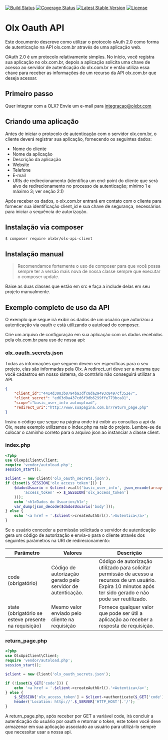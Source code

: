[![Build Status](https://travis-ci.org/olxbr/api-client.svg?branch=master)](https://travis-ci.org/olxbr/api-client)
[![Coverage Status](https://coveralls.io/repos/olxbr/api-client/badge.svg?branch=master&service=github)](https://coveralls.io/github/olxbr/olx-api-client?branch=master)
[![Latest Stable Version](https://poser.pugx.org/olxbr/olx-api-client/v/stable)](https://packagist.org/packages/olxbr/olx-api-client)
[![License](https://poser.pugx.org/olxbr/olx-api-client/license)](https://packagist.org/packages/olxbr/olx-api-client)

# Olx Oauth API

Este documento descreve como utilizar o protocolo oAuth 2.0 como forma de
autenticação na API olx.com.br através de uma aplicação web. 

OAuth 2.0 é um protocolo relativamente simples. No início, você registra sua
aplicação no olx.com.br, depois a aplicação solicita uma chave de acesso ao
servidor de autenticação do olx.com.br e então utiliza essa chave para receber
as informações de um recurso da API olx.com.br que deseja acessar.

## Primeiro passo

Quer integrar com a OLX? Envie um e-mail para integracao@olxbr.com

## Criando uma aplicação
Antes de iniciar o protocolo de autenticação com o servidor olx.com.br, o
cliente deverá registrar sua aplicação, fornecendo os seguintes dados:

* Nome do cliente
* Nome da aplicação
* Descrição da aplicação
* Website
* Telefone
* E-mail
* URIs de redirecionamento (identifica um end-point do cliente que será alvo de
redirecionamento no processo de autenticação; mínimo 1 e máximo 3; ver seção
2.1)

Após receber os dados, o olx.com.br entrará em contato com o cliente para
fornecer sua identificação client_id e sua chave de segurança, necessários para
iniciar a sequência de autorização.

## Instalação via composer

    $ composer require olxbr/olx-api-client

## Instalação manual

> Recomendamos fortemente o uso de composer para que você possa sempre ter a
> versão mais nova de nossa classe sempre que executar o composer update.

Baixe as duas classes que estão em src e faça a include delas em seu projeto
manualmente.

## Exemplo completo de uso da API

O exemplo que segue irá exibir os dados de um usuário que autorizou a
autenticação via oauth e está utilizando o autoload do composer.


Crie um arquivo de configuração em sua aplicação com os dados recebidos pela
olx.com.br para uso de nossa api:

### olx_oauth_secrets.json
Todas as informações que seguem devem ser específicas para o seu projeto, elas
são informadas pela Olx. A redirect_uri deve ser a mesma que você cadastrou em
nosso sistema, do contrário não conseguirá utilizar a API.
```json
{
	"client_id":"4414d3003b0794ba3dfc8da29493c8497cf352e7",
	"client_secret": "ed63d0a437cd6f9db6299ffe779bca81",
	"scope":"basic_user_info autoupload",
	"redirect_uri":"http://www.suapagina.com.br/return_page.php"
}
```
Insira o código que segue na página onde irá exibir as consultas a api da Olx,
neste exemplo utilizamos o index.php na raiz do projeto. Lembre-se de colocar o
caminho correto para o arquivo json ao instanciar a classe client.
### index.php
```php
<?php
use OlxApiClient\Client;
require 'vendor/autoload.php';
session_start();

$client = new Client('olx_oauth_secrets.json');
if (isset($_SESSION['olx_access_token'])) {
    $dadosUsuario = $client->call('basic_user_info', json_encode(array(
        'access_token' => $_SESSION['olx_access_token']
    )));
    echo '<h1>Dados do Usuario</h1>';
    var_dump(json_decode($dadosUsuario['body']));
} else {
    echo '<a href = '.$client->createAuthUrl().'>Autentica</a>';
}
```

Se o usuário conceder a permissão solicitada o servidor de autenticação gera um
código de autorização e envia-o para o cliente através dos seguintes parâmetros
na URI de redirecionamento:

| Parâmetro                                            | Valores                                                     | Descrição                                                                                                                                                       |
|------------------------------------------------------|-------------------------------------------------------------|-----------------------------------------------------------------------------------------------------------------------------------------------------------------|
| code (obrigatório)                                   | Código de autorização gerado pelo servidor de autenticação. | Código de autorização utilizado para solicitar permissão de acesso a recursos de um usuário. Expira 10 minutos após ter sido gerado e não pode ser reutilizado. |
| state (obrigatório se esteve presente na requisição) | Mesmo valor enviado pelo cliente na requisição              | Fornece qualquer valor que pode ser útil a aplicação ao receber a resposta de requisição.                                                                       |

### return_page.php
```php
<?php
use OlxApiClient\Client;
require 'vendor/autoload.php';
session_start();

$client = new Client('olx_oauth_secrets.json');

if (!isset($_GET['code'])) {
    echo '<a href = '.$client->createAuthUrl().'>Autentica</a>';
} else {
    $_SESSION['olx_access_token'] = $client->authenticate($_GET['code']);
    header('Location: http://'.$_SERVER['HTTP_HOST'].'/');
}
```
A return_page.php, após receber por GET a variável code, irá concluir a
autenticação do usuário por oauth e retornar o token, este token você deve 
armazenar em sua aplicação associado ao usuário para utilizá-lo sempre que
necessitar usar a nossa api.
